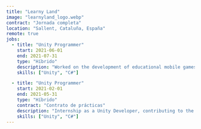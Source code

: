 ```yaml
---
title: "Learny Land"
image: "learnyland_logo.webp"
contract: "Jornada completa"
location: "Sallent, Cataluña, España"
remote: true
jobs:
  - title: "Unity Programmer"
    start: 2021-06-01
    end: 2021-07-31
    type: "Híbrido"
    description: "Worked on the development of educational mobile games for children, focusing on engaging, age-appropriate experiences. Collaborated with designers and educators to translate learning objectives into interactive gameplay. Used Unity to build games for Android and iOS platforms, with attention to usability, accessibility, and performance on low-end devices."
    skills: ["Unity", "C#"]

  - title: "Unity Programmer"
    start: 2021-02-01
    end: 2021-05-31
    type: "Híbrido"
    contract: "Contrato de prácticas"
    description: "Internship as a Unity Developer, contributing to the early stages of mobile educational game development. Assisted in prototyping, bug fixing, and UI improvements while gaining professional experience in a collaborative environment."
    skills: ["Unity", "C#"]
---
```

